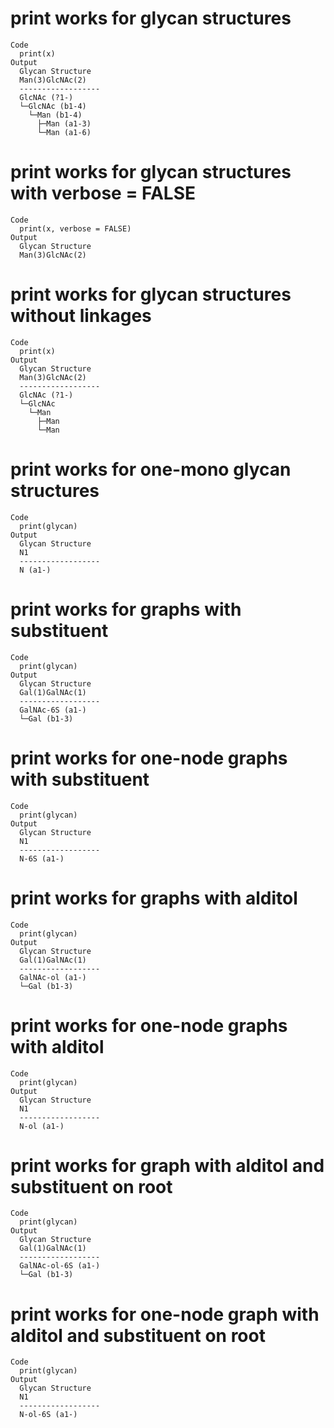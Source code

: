 # print works for glycan structures

    Code
      print(x)
    Output
      Glycan Structure
      Man(3)GlcNAc(2)
      ------------------
      GlcNAc (?1-)
      └─GlcNAc (b1-4)
        └─Man (b1-4)
          ├─Man (a1-3)
          └─Man (a1-6)

# print works for glycan structures with verbose = FALSE

    Code
      print(x, verbose = FALSE)
    Output
      Glycan Structure
      Man(3)GlcNAc(2)

# print works for glycan structures without linkages

    Code
      print(x)
    Output
      Glycan Structure
      Man(3)GlcNAc(2)
      ------------------
      GlcNAc (?1-)
      └─GlcNAc
        └─Man
          ├─Man
          └─Man

# print works for one-mono glycan structures

    Code
      print(glycan)
    Output
      Glycan Structure
      N1
      ------------------
      N (a1-)

# print works for graphs with substituent

    Code
      print(glycan)
    Output
      Glycan Structure
      Gal(1)GalNAc(1)
      ------------------
      GalNAc-6S (a1-)
      └─Gal (b1-3)

# print works for one-node graphs with substituent

    Code
      print(glycan)
    Output
      Glycan Structure
      N1
      ------------------
      N-6S (a1-)

# print works for graphs with alditol

    Code
      print(glycan)
    Output
      Glycan Structure
      Gal(1)GalNAc(1)
      ------------------
      GalNAc-ol (a1-)
      └─Gal (b1-3)

# print works for one-node graphs with alditol

    Code
      print(glycan)
    Output
      Glycan Structure
      N1
      ------------------
      N-ol (a1-)

# print works for graph with alditol and substituent on root

    Code
      print(glycan)
    Output
      Glycan Structure
      Gal(1)GalNAc(1)
      ------------------
      GalNAc-ol-6S (a1-)
      └─Gal (b1-3)

# print works for one-node graph with alditol and substituent on root

    Code
      print(glycan)
    Output
      Glycan Structure
      N1
      ------------------
      N-ol-6S (a1-)


